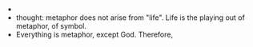 -
- thought: metaphor does not arise from "life". Life is the playing out of metaphor, of symbol.
- Everything is metaphor, except God. Therefore,